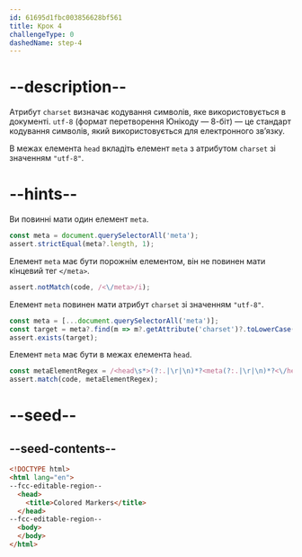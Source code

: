 ```yaml
---
id: 61695d1fbc003856628bf561
title: Крок 4
challengeType: 0
dashedName: step-4
---
```


# --description--

Атрибут `charset` визначає кодування символів, яке використовується в документі. `utf-8` (формат перетворення Юнікоду — 8-біт) — це стандарт кодування символів, який використовується для електронного зв’язку.

В межах елемента `head` вкладіть елемент `meta` з атрибутом `charset` зі значенням `"utf-8"`.

# --hints--

Ви повинні мати один елемент `meta`.

```js
const meta = document.querySelectorAll('meta');
assert.strictEqual(meta?.length, 1);
```

Елемент `meta` має бути порожнім елементом, він не повинен мати кінцевий тег `</meta>`.

```js
assert.notMatch(code, /<\/meta>/i);
```

Елемент `meta` повинен мати атрибут `charset` зі значенням `"utf-8"`.

```js
const meta = [...document.querySelectorAll('meta')];
const target = meta?.find(m => m?.getAttribute('charset')?.toLowerCase() === 'utf-8');
assert.exists(target);
```

Елемент `meta` має бути в межах елемента `head`.

```js
const metaElementRegex = /<head\s*>(?:.|\r|\n)*?<meta(?:.|\r|\n)*?<\/head\s*>/i;
assert.match(code, metaElementRegex);
```

# --seed--

## --seed-contents--

```html
<!DOCTYPE html>
<html lang="en">
--fcc-editable-region--
  <head>
    <title>Colored Markers</title>
  </head>
--fcc-editable-region--
  <body>
  </body>
</html>
```
